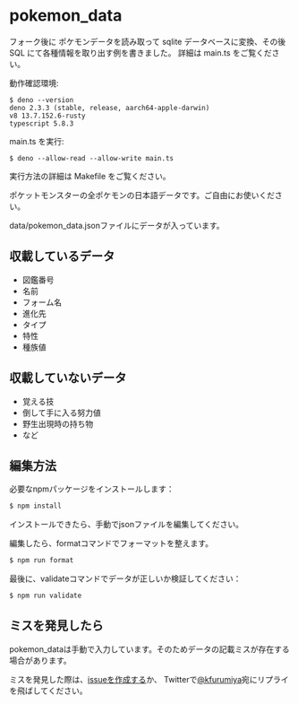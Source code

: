 # pokemon_data

フォーク後に ポケモンデータを読み取って sqlite データベースに変換、その後 SQL にて各種情報を取り出す例を書きました。
詳細は main.ts をご覧ください。

動作確認環境:

```plaintext
$ deno --version
deno 2.3.3 (stable, release, aarch64-apple-darwin)
v8 13.7.152.6-rusty
typescript 5.8.3
```

main.ts を実行:

```plaintext
$ deno --allow-read --allow-write main.ts
```

実行方法の詳細は Makefile をご覧ください。






ポケットモンスターの全ポケモンの日本語データです。ご自由にお使いください。

data/pokemon_data.jsonファイルにデータが入っています。

## 収載しているデータ

- 図鑑番号
- 名前
- フォーム名
- 進化先
- タイプ
- 特性
- 種族値

## 収載していないデータ

- 覚える技
- 倒して手に入る努力値
- 野生出現時の持ち物
- など

## 編集方法

必要なnpmパッケージをインストールします：

```bash
$ npm install
```

インストールできたら、手動でjsonファイルを編集してください。

編集したら、formatコマンドでフォーマットを整えます。

```bash
$ npm run format
```

最後に、validateコマンドでデータが正しいか検証してください：

```bash
$ npm run validate
```

## ミスを発見したら

pokemon_dataは手動で入力しています。そのためデータの記載ミスが存在する場合があります。

ミスを発見した際は、[issueを作成する](https://github.com/kotofurumiya/pokemon_data/issues)か、
Twitterで[@kfurumiya](https://twitter.com/kfurumiya)宛にリプライを飛ばしてください。